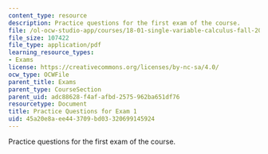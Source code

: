 ```yaml
---
content_type: resource
description: Practice questions for the first exam of the course.
file: /ol-ocw-studio-app/courses/18-01-single-variable-calculus-fall-2006/45a20e8aee443709bd03320699145924_prexam1b.pdf
file_size: 107422
file_type: application/pdf
learning_resource_types:
- Exams
license: https://creativecommons.org/licenses/by-nc-sa/4.0/
ocw_type: OCWFile
parent_title: Exams
parent_type: CourseSection
parent_uid: adc88628-f4af-afbd-2575-962ba651df76
resourcetype: Document
title: Practice Questions for Exam 1
uid: 45a20e8a-ee44-3709-bd03-320699145924
---
```

Practice questions for the first exam of the course.